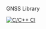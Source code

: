 GNSS Library

[![C/C++ CI](https://github.com/carrilhoac/kepler/actions/workflows/c-cpp.yml/badge.svg)](https://github.com/carrilhoac/kepler/actions/workflows/c-cpp.yml)
